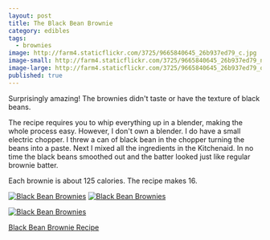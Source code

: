 ```yaml
---
layout: post
title: The Black Bean Brownie
category: edibles
tags: 
  - brownies
image: http://farm4.staticflickr.com/3725/9665840645_26b937ed79_c.jpg
image-small: http://farm4.staticflickr.com/3725/9665840645_26b937ed79_n.jpg
image-large: http://farm4.staticflickr.com/3725/9665840645_26b937ed79_o.jpg
published: true
---
```


Surprisingly amazing! The brownies didn't taste or have the texture of black beans.

The recipe requires you to whip everything up in a blender, making the whole process easy. However, I don't own a blender. I do have a small electric chopper. I threw a can of black bean in the chopper turning the beans into a paste. Next I mixed all the ingredients in the Kitchenaid. In no time the black beans smoothed out and the batter looked just like regular brownie batter.

Each brownie is about 125 calories. The recipe makes 16.

<a href="http://www.flickr.com/photos/91218249@N05/9665840645/" title="Black Bean Brownies by katydecorah, on Flickr"><img src="http://farm4.staticflickr.com/3725/9665840645_26b937ed79_c.jpg" class="img-half" alt="Black Bean Brownies"></a>
<a href="http://www.flickr.com/photos/91218249@N05/9669075276/" title="Black Bean Brownies by katydecorah, on Flickr"><img src="http://farm8.staticflickr.com/7369/9669075276_84cdd89576_c.jpg" class="img-half" alt="Black Bean Brownies"></a>

<a href="http://www.flickr.com/photos/91218249@N05/9665841991/" title="Black Bean Brownies by katydecorah, on Flickr"><img src="http://farm6.staticflickr.com/5347/9665841991_a97456ee19_c.jpg" alt="Black Bean Brownies" class="pop-out"></a>

[Black Bean Brownie Recipe](http://mmmisformommy.com/2011/05/legendary-black-bean-brownie.html)